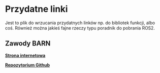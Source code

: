 # Przydatne linki
Jest to plik do wrzucania przydatnych linków np. do bibliotek funkcji, albo coś. Również można jakieś fajne rzeczy typu poradnik do pobrania ROS2.


## Zawody BARN
[**Strona internetowa**](https://cs.gmu.edu/~xiao/Research/BARN_Challenge/BARN_Challenge24.html)

[**Repozytorium Github**](https://github.com/Daffan/the-barn-challenge)
